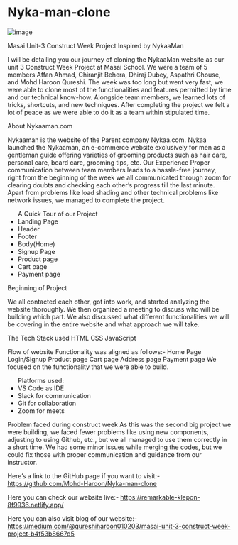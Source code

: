 # Nyka-man-clone
![image](https://user-images.githubusercontent.com/99546040/171988888-45de5140-5957-415c-a6ea-12f2e7d4c3ba.png)

<p>Masai Unit-3 Construct Week Project Inspired by NykaaMan</p>
<p>I will be detailing you our journey of cloning the NykaaMan website as our unit 3 Construct Week Project at Masai School. We were a team of 5 members Affan Ahmad, Chiranjit Behera, Dhiraj Dubey, Aspathri Ghouse, and Mohd Haroon Qureshi.
The week was too long but went very fast, we were able to clone most of the functionalities and features permitted by time and our technical know-how. Alongside team members, we learned lots of tricks, shortcuts, and new techniques. After completing the project we felt a lot of peace as we were able to do it as a team within stipulated time.</p>

About Nykaaman.com
<p>Nykaaman is the website of the Parent company Nykaa.com. Nykaa launched the Nykaaman, an e-commerce website exclusively for men as a gentleman guide offering varieties of grooming products such as hair care, personal care, beard care, grooming tips, etc.
Our Experience
Proper communication between team members leads to a hassle-free journey, right from the beginning of the week we all communicated through zoom for clearing doubts and checking each other’s progress till the last minute. Apart from problems like load shading and other technical problems like network issues, we managed to complete the project.
</p>

<ul>
A Quick Tour of our Project
  <li>Landing Page</li>
   <li>Header</li>
  <li>Footer</li>
  <li>Body(Home)</li> 
  <li>Signup Page</li>
   <li>Product page</li>
   <li>Cart page</li>
   <li>Payment page</li></ul>
<p></p>

<p>Beginning of Project</p>

We all contacted each other, got into work, and started analyzing the website thoroughly. We then organized a meeting to discuss who will be building which part. We also discussed what different functionalities we will be covering in the entire website and what approach we will take.

The Tech Stack used
HTML
CSS
JavaScript

Flow of website
Functionality was aligned as follows:-
Home Page
Login/Signup
Product page
Cart page
Address page
Payment page
We focused on the functionality that we were able to build.

<ul>Platforms used:
  <li>VS Code as IDE</li>
   <li>Slack for communication</li> 
  <li>Git for collaboration</li> 
  <li>Zoom for meets</li>
</ul>

Problem faced during construct week
As this was the second big project we were building, we faced fewer problems like using new components, adjusting to using Github, etc., but we all managed to use them correctly in a short time. We had some minor issues while merging the codes, but we could fix those with proper communication and guidance from our instructor.


Here’s a link to the GitHub page if you want to visit:-
https://github.com/Mohd-Haroon/Nyka-man-clone


Here you can check our website live:-
https://remarkable-klepon-8f9936.netlify.app/


Here you can also visit blog of our website:-
https://medium.com/@qureshiharoon010203/masai-unit-3-construct-week-project-b4f53b8667d5
